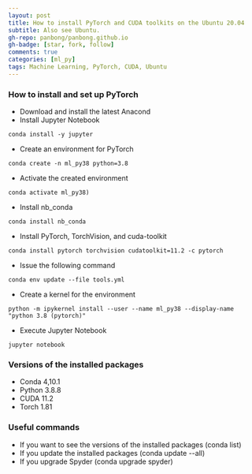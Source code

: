 ```yaml
---
layout: post
title: How to install PyTorch and CUDA toolkits on the Ubuntu 20.04
subtitle: Also see Ubuntu.
gh-repo: panbong/panbong.github.io
gh-badge: [star, fork, follow]
comments: true
categories: [ml_py]
tags: Machine Learning, PyTorch, CUDA, Ubuntu
---
```


### How to install and set up PyTorch

- Download and install the latest Anacond
- Install Jupyter Notebook

```
conda install -y jupyter
```

- Create an environment for PyTorch

```
conda create -n ml_py38 python=3.8
```

- Activate the created environment

```
conda activate ml_py38)
```

- Install nb_conda

```
conda install nb_conda
```

- Install PyTorch, TorchVision, and cuda-toolkit


```
conda install pytorch torchvision cudatoolkit=11.2 -c pytorch
```

- Issue the following command

```
conda env update --file tools.yml
```

- Create a kernel for the environment

```
python -m ipykernel install --user --name ml_py38 --display-name "python 3.8 (pytorch)"
```

- Execute Jupyter Notebook

```
jupyter notebook
```

### Versions of the installed packages

- Conda 4,10.1
- Python 3.8.8
- CUDA 11.2
- Torch 1.81

### Useful commands

- If you want to see the versions of the installed packages (conda list)
- If you update the installed packages (conda update --all)
- If you upgrade Spyder (conda upgrade spyder)

